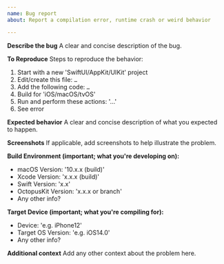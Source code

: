 ```yaml
---
name: Bug report
about: Report a compilation error, runtime crash or weird behavior

---
```


**Describe the bug**
A clear and concise description of the bug.

**To Reproduce**
Steps to reproduce the behavior:
1. Start with a new 'SwiftUI/AppKit/UIKit' project
2. Edit/create this file: `…`
3. Add the following code: `…`
4. Build for 'iOS/macOS/tvOS'
5. Run and perform these actions: '…'
6. See error

**Expected behavior**
A clear and concise description of what you expected to happen.

**Screenshots**
If applicable, add screenshots to help illustrate the problem.

**Build Environment (important; what you're developing on):**
 - macOS Version: '10.x.x (build)'
 - Xcode Version: 'x.x.x (build)'
 - Swift Version: 'x.x'
 - OctopusKit Version: 'x.x.x or branch'
 - Any other info?
 
**Target Device (important; what you're compiling for):**
 - Device: 'e.g. iPhone12'
 - Target OS Version: 'e.g. iOS14.0'
 - Any other info?

**Additional context**
Add any other context about the problem here.
